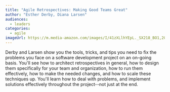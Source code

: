 ```yaml
---
title: "Agile Retrospectives: Making Good Teams Great" 
author: "Esther Derby, Diana Larsen"
audiences: 
  - leaders
categories:
  - agile
imageUrl: https://m.media-amazon.com/images/I/41zXLlhYEpL._SX218_BO1,204,203,200_QL40_ML2_.jpg
---
```


Derby and Larsen show you the tools, tricks, and tips you need to fix the problems you face on a software development project on an on-going basis. You'll see how to architect retrospectives in general, how to design them specifically for your team and organization, how to run them effectively, how to make the needed changes, and how to scale these techniques up. You'll learn how to deal with problems, and implement solutions effectively throughout the project--not just at the end.